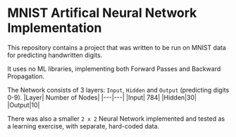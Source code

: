 # MNIST Artifical Neural Network Implementation

This repository contains a project that was written to be run on MNIST data for predicting handwritten digits.

It uses no ML libraries, implementing both Forward Passes and Backward Propagation.

The Network consists of  3 layers: `Input`, `Hidden` and `Output` (predicting digits 0-9).
|Layer| Number of Nodes|
|---|---|
|Input| 784|
|Hidden|30|
|Output|10|

There was also a smaller `2 x 2` Neural Network implemented and tested as a learning exercise, with separate, hard-coded data.
